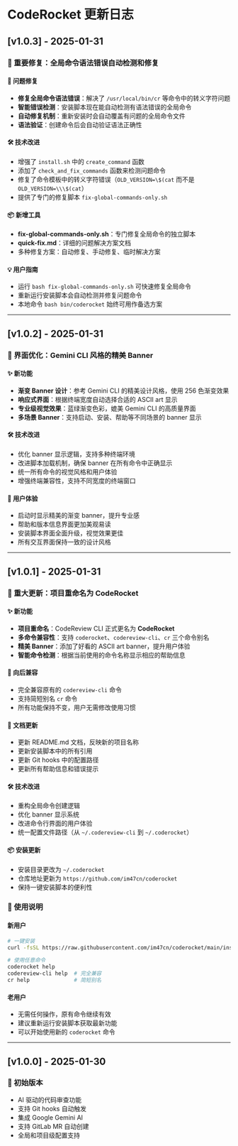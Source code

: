 # CodeRocket 更新日志

## [v1.0.3] - 2025-01-31

### 🔧 重要修复：全局命令语法错误自动检测和修复

#### 🚨 问题修复
- **修复全局命令语法错误**：解决了 `/usr/local/bin/cr` 等命令中的转义字符问题
- **智能错误检测**：安装脚本现在能自动检测有语法错误的全局命令
- **自动修复机制**：重新安装时会自动覆盖有问题的全局命令文件
- **语法验证**：创建命令后会自动验证语法正确性

#### 🛠️ 技术改进
- 增强了 `install.sh` 中的 `create_command` 函数
- 添加了 `check_and_fix_commands` 函数来检测问题命令
- 修复了命令模板中的转义字符错误（`OLD_VERSION=\$(cat` 而不是 `OLD_VERSION=\\\$(cat`）
- 提供了专门的修复脚本 `fix-global-commands-only.sh`

#### 📦 新增工具
- **fix-global-commands-only.sh**：专门修复全局命令的独立脚本
- **quick-fix.md**：详细的问题解决方案文档
- 多种修复方案：自动修复、手动修复、临时解决方案

#### 💡 用户指南
- 运行 `bash fix-global-commands-only.sh` 可快速修复全局命令
- 重新运行安装脚本会自动检测并修复问题命令
- 本地命令 `bash bin/coderocket` 始终可用作备选方案

---

## [v1.0.2] - 2025-01-31

### 🎨 界面优化：Gemini CLI 风格的精美 Banner

#### ✨ 新功能
- **渐变 Banner 设计**：参考 Gemini CLI 的精美设计风格，使用 256 色渐变效果
- **响应式界面**：根据终端宽度自动选择合适的 ASCII art 显示
- **专业级视觉效果**：蓝绿渐变色彩，媲美 Gemini CLI 的高质量界面
- **多场景 Banner**：支持启动、安装、帮助等不同场景的 banner 显示

#### 🛠️ 技术改进
- 优化 banner 显示逻辑，支持多种终端环境
- 改进脚本加载机制，确保 banner 在所有命令中正确显示
- 统一所有命令的视觉风格和用户体验
- 增强终端兼容性，支持不同宽度的终端窗口

#### 💫 用户体验
- 启动时显示精美的渐变 banner，提升专业感
- 帮助和版本信息界面更加美观易读
- 安装脚本界面全面升级，视觉效果更佳
- 所有交互界面保持一致的设计风格

---

## [v1.0.1] - 2025-01-31

### 🎉 重大更新：项目重命名为 CodeRocket

#### ✨ 新功能
- **项目重命名**：CodeReview CLI 正式更名为 **CodeRocket**
- **多命令兼容性**：支持 `coderocket`、`codereview-cli`、`cr` 三个命令别名
- **精美 Banner**：添加了好看的 ASCII art banner，提升用户体验
- **智能命令检测**：根据当前使用的命令名称显示相应的帮助信息

#### 🔄 向后兼容
- 完全兼容原有的 `codereview-cli` 命令
- 支持简短别名 `cr` 命令
- 所有功能保持不变，用户无需修改使用习惯

#### 📝 文档更新
- 更新 README.md 文档，反映新的项目名称
- 更新安装脚本中的所有引用
- 更新 Git hooks 中的配置路径
- 更新所有帮助信息和错误提示

#### 🛠️ 技术改进
- 重构全局命令创建逻辑
- 优化 banner 显示系统
- 改进命令行界面的用户体验
- 统一配置文件路径（从 `~/.codereview-cli` 到 `~/.coderocket`）

#### 📦 安装更新
- 安装目录更改为 `~/.coderocket`
- 仓库地址更新为 `https://github.com/im47cn/coderocket`
- 保持一键安装脚本的便利性

### 🔧 使用说明

#### 新用户
```bash
# 一键安装
curl -fsSL https://raw.githubusercontent.com/im47cn/coderocket/main/install.sh | bash

# 使用任意命令
coderocket help
codereview-cli help  # 完全兼容
cr help              # 简短别名
```

#### 老用户
- 无需任何操作，原有命令继续有效
- 建议重新运行安装脚本获取最新功能
- 可以开始使用新的 `coderocket` 命令

---

## [v1.0.0] - 2025-01-30

### 🎯 初始版本
- AI 驱动的代码审查功能
- 支持 Git hooks 自动触发
- 集成 Google Gemini AI
- 支持 GitLab MR 自动创建
- 全局和项目级配置支持
